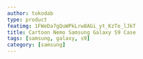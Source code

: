 ```yaml
---
author: tokodab
type: product
featimg: 1FWeDa7gQuWPkLrw8AGi_yt_KzTe_lJkT
title: Cartoon Nemo Samsung Galaxy S9 Case
tags: [samsung, galaxy, s9]
category: [samsung]
---
```

